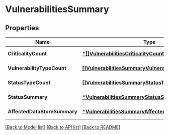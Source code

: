 # VulnerabilitiesSummary

## Properties
Name | Type | Description | Notes
------------ | ------------- | ------------- | -------------
**CriticalityCount** | [***[]VulnerabilitiesCriticalityCountInner**](array.md) |  | [default to null]
**VulnerabilityTypeCount** | [**[]VulnerabilitiesSummaryVulnerabilityTypeCountInner**](VulnerabilitiesSummary_vulnerabilityTypeCount_inner.md) |  | [default to null]
**StatusTypeCount** | [**[]VulnerabilitiesSummaryStatusTypeCountInner**](VulnerabilitiesSummary_statusTypeCount_inner.md) |  | [default to null]
**StatusSummary** | [***VulnerabilitiesSummaryStatusSummary**](VulnerabilitiesSummary_statusSummary.md) |  | [default to null]
**AffectedDataStoreSummary** | [***VulnerabilitiesSummaryAffectedDataStoreSummary**](VulnerabilitiesSummary_affectedDataStoreSummary.md) |  | [default to null]

[[Back to Model list]](../README.md#documentation-for-models) [[Back to API list]](../README.md#documentation-for-api-endpoints) [[Back to README]](../README.md)

